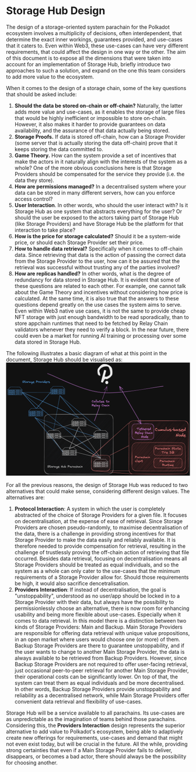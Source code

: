 # Storage Hub Design
The design of a storage-oriented system parachain for the Polkadot ecosystem involves a multiplicity of decisions, often interdependent, that determine the exact inner workings, guarantees provided, and use-cases that it caters to. Even within Web3, these use-cases can have very different requirements, that could affect the design in one way or the other. The aim of this document is to expose all the dimensions that were taken into account for an implementation of Storage Hub, briefly introduce two approaches to such a solution, and expand on the one this team considers to add more value to the ecosystem.

When it comes to the design of a storage chain, some of the key questions that should be asked include:
1. **Should the data be stored on-chain or off-chain?** Naturally, the latter adds more value and use-cases, as it enables the storage of large files that would be highly inefficient or impossible to store on-chain. However, it also makes it harder to provide guarantees on data availability, and the assurance of that data actually being stored.
2. **Storage Proofs.** If data is stored off-chain, how can a Storage Provider (some server that is actually storing the data off-chain) prove that it keeps storing the data committed to.
3. **Game Theory.** How can the system provide a set of incentives that make the actors in it naturally align with the interests of the system as a whole? One of the more obvious conclusions here is that Storage Providers should be compensated for the service they provide (i.e. the data they store).
4. **How are permissions managed?** In a decentralised system where your data can be stored in many different servers, how can you enforce access control?
5. **User Interaction**. In other words, who should the user interact with? Is it Storage Hub as one system that abstracts everything for the user? Or should the user be exposed to the actors taking part of Storage Hub (like Storage Providers) and have Storage Hub be the platform for that interaction to take place?
6. **How is the price for storage calculated?** Should it be a system-wide price, or should each Storage Provider set their price.
7. **How to handle data retrieval?** Specifically when it comes to off-chain data. Since retrieving that data is the action of passing the correct data from the Storage Provider to the user, how can it be assured that the retrieval was successful without trusting any of the parties involved?
8. **How are replicas handled?** In other words, what is the degree of redundancy for data stored in Storage Hub.
It is evident that some of these questions are related to each other. For example, one cannot talk about the Game Theory and incentives without considering how price is calculated. At the same time, it is also true that the answers to these questions depend greatly on the use cases the system aims to serve. Even within Web3 native use cases, it is not the same to provide cheap NFT storage with just enough bandwidth to be read sporadically, than to store appchain runtimes that need to be fetched by Relay Chain validators whenever they need to verify a block. In the near future, there could even be a market for running AI training or processing over some data stored in Storage Hub.

The following illustrates a basic diagram of what at this point in the document, Storage Hub should be visualised as:
![offChainOverview](../research/diagrams/offChainOverview.png)

For all the previous reasons, the design of Storage Hub was reduced to two alternatives that could make sense, considering different design values. The alternatives are:
1. **Protocol Interaction**: A system in which the user is completely abstracted of the choice of Storage Providers for a given file. It focuses on decentralisation, at the expense of ease of retrieval. Since Storage Providers are chosen pseudo-randomly, to maximise decentralisation of the data, there is a challenge in providing strong incentives for that Storage Provider to make the data easily and reliably available. It is therefore needed to provide compensation for retrieval, resulting in the challenge of trustlessly proving the off-chain action of retrieving that file occurred. Besides data retrieval, focusing on decentralisation means all Storage Providers should be treated as equal individuals, and so the system as a whole can only cater to the use-cases that the minimum requirements of a Storage Provider allow for. Should those requirements be high, it would also sacrifice dencetralisation.
2. **Providers Interaction**: If instead of decentralisation, the goal is "unstoppability", understood as no user/app should be locked in to a Storage Provider with their data, but always have the possibility to permissionlessly choose an alternative, there is now room for enhancing usability and being more flexible about use-cases. Especially when it comes to data retrieval. In this model there is a distinction between two kinds of Storage Providers: Main and Backup. Main Storage Providers are responsible for offering data retrieval with unique value propositions, in an open market where users would choose one (or more) of them. Backup Storage Providers are there to guarantee unstoppability, and if the user wants to change to another Main Storage Provider, the data is always available to be retrieved from Backup Providers. However, since Backup Storage Providers are not required to offer user-facing retrieval, just occasional peer-to-peer retrieval for another Main Storage Provider, their operational costs can be significantly lower. On top of that, the system can treat them as equal individuals and be more decentralised. In other words, Backup Storage Providers provide unstoppability and reliability as a decentralised network, while Main Storage Providers offer convenient data retrieval and flexibility of use-cases.

Storage Hub will be a service available to all parachains. Its use-cases are as unpredictable as the imagination of teams behind those parachains. Considering this, the **Providers Interaction** design represents the superior alternative to add value to Polkadot's ecosystem, being able to adaptively create new offerings for requirements, use-cases and demand that might not even exist today, but will be crucial in the future. All the while, providing strong certainties that even if a Main Storage Provider fails to deliver, disappears, or becomes a bad actor, there should always be the possibility for choosing another.